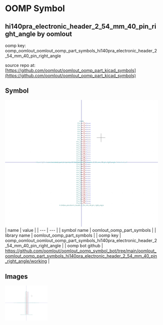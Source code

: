 # OOMP Symbol  
## hi140pra_electronic_header_2_54_mm_40_pin_right_angle  by oomlout  
  
oomp key: oomp_oomlout_oomlout_oomp_part_symbols_hi140pra_electronic_header_2_54_mm_40_pin_right_angle  
  
source repo at: [https://github.com/oomlout/oomlout_oomp_part_kicad_symbols](https://github.com/oomlout/oomlout_oomp_part_kicad_symbols)  
## Symbol  
  
[![working.png](working_600.png)](working.png)  
| name | value | 
| --- | --- | 
| symbol name | oomlout_oomp_part_symbols | 
| library name | oomlout_oomp_part_symbols | 
| oomp key | oomp_oomlout_oomlout_oomp_part_symbols_hi140pra_electronic_header_2_54_mm_40_pin_right_angle | 
| oomp bot github | https://github.com/oomlout/oomlout_oomp_symbol_bot/tree/main/oomlout_oomlout_oomp_part_symbols_hi140pra_electronic_header_2_54_mm_40_pin_right_angle/working | 
## Images  
  
[![working.png](working_140.png)](working.png)  

